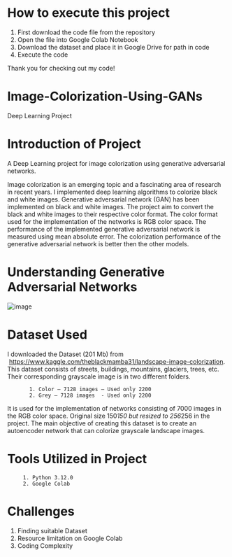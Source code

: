 # How to execute this project

1. First download the code file from the repository
2. Open the file into Google Colab Notebook
3. Download the dataset and place it in Google Drive for path in code
4. Execute the code

Thank you for checking out my code!


# Image-Colorization-Using-GANs
Deep Learning Project

# Introduction of Project

A Deep Learning project for image colorization using generative adversarial networks.

Image colorization is an emerging topic and a fascinating area of research in recent years. 
I implemented deep learning algorithms to colorize black and white images. 
Generative adversarial network (GAN) has been implemented on black and white images.
The project aim to convert the black and white images to their respective color format.
The color format used for the implementation of the networks is RGB color space.
The performance of the implemented generative adversarial network is measured using mean absolute error. 
The colorization performance of the generative adversarial network is better then the other models.

# Understanding Generative Adversarial Networks
![image](https://github.com/AdilAhmedunar/Image-Colorization-Using-GANs/assets/38765754/a82a3946-ef3e-45e9-97d6-6333d428e4f9)

# Dataset Used
I downloaded the Dataset (201 Mb) from  https://www.kaggle.com/theblackmamba31/landscape-image-colorization. This dataset consists of streets, buildings, mountains, glaciers, trees, etc. Their corresponding grayscale image is in two different folders. 

           1. Color – 7128 images – Used only 2200
           2. Grey – 7128 images  - Used only 2200
           
It is used for the implementation of networks consisting of 7000 images in the RGB color space.   Original size 150*150 but resized to 256*256 in the project. The main objective of creating this dataset is to create an autoencoder network that can colorize grayscale landscape images.

# Tools Utilized in Project

         1. Python 3.12.0 
         2. Google Colab
         
 # Challenges
1. Finding suitable Dataset 
2. Resource limitation on Google Colab
3. Coding Complexity

